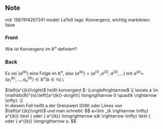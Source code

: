 ## Note
nid: 1587914267241
model: LaTeX
tags: Konvergenz, wichtig
markdown: false

### Front
Wie ist Konvergenz im $\mathbb{R}^n$ definiert?

### Back
Es sei $\left(a^{(k)}\right)$ eine Folge im $\mathbb{R}^{n},$ also
$\left(a^{(k)}\right)=\left(a^{(1)}, a^{(2)}, a^{(3)},
\ldots\right)$ mit $a^{(k)}=$ $\left(a_{1}^{(k)}, \ldots,
a_{n}^{(k)}\right) \in \mathbb{R}^{n}(k \in \mathbb{N})$.\\
<div>
  $\left(a^{(k)}\right)$ heißt konvergent $: \Longleftrightarrow$
  \[ \exists a \in \mathbb{R}^{n}:\left\|a^{(k)}-a\right\|
  \longrightarrow 0 \quad(k \rightarrow \infty). \]
</div>
<div>
  In diesem Fall heißt a der Grenzwert (GW) oder Limes von
  $\left(a^{(k)}\right)$ und man schreibt: $$ a=\lim _{k
  \rightarrow \infty} a^{(k)} \text { oder } a^{(k)}
  \longrightarrow a(k \rightarrow \infty) \text { oder } a^{(k)}
  \longrightarrow a. $$
</div>
